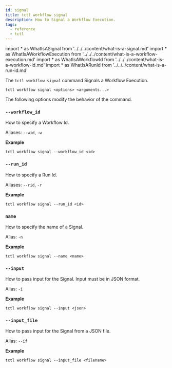 ```yaml
---
id: signal
title: tctl workflow signal
description: How to Signal a Workflow Execution.
tags:
  - reference
  - tctl
---
```


<!-- prettier-ignore -->
import * as WhatIsASignal from '../../../content/what-is-a-signal.md'
import * as WhatIsAWorkflowExecution from '../../../content/what-is-a-workflow-execution.md'
import * as WhatIsAWorkflowId from '../../../content/what-is-a-workflow-id.md'
import * as WhatIsARunId from '../../../content/what-is-a-run-id.md'

The `tctl workflow signal` command <preview page={WhatIsASignal}>Signals</preview> a <preview page={WhatIsAWorkflowExecution}>Workflow Execution</preview>.

`tctl workflow signal <options> <arguments...>`

The following options modify the behavior of the command.

### `--workflow_id`

How to specify a <preview page={WhatIsAWorkflowId}>Workflow Id</preview>.

Aliases: `--wid`, `-w`

**Example**

```
tctl workflow signal --workflow_id <id>
```

### `--run_id`

How to specify a <preview page={WhatIsARunId}>Run Id</preview>.

Aliases: `--rid`, `-r`

**Example**

```
tctl workflow signal --run_id <id>
```

### `name`

How to specify the name of a <preview page={WhatIsASignal}>Signal</preview>.

Alias: `-n`

**Example**

```
tctl workflow signal --name <name>
```

### `--input`

How to pass input for the <preview page={WhatIsASignal}>Signal</preview>. Input must be in JSON format.

Alias: `-i`

**Example**

```
tctl workflow signal --input <json>
```

### `--input_file`

How to pass input for the <preview page={WhatIsASignal}>Signal</preview> from a JSON file.

Alias: `--if`

**Example**

```
tctl workflow signal --input_file <filename>
```
